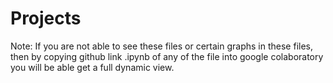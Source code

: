 # Projects
 Note: If you are not able to see these files or certain graphs in these files, then by copying github link  .ipynb of any of the file into google colaboratory you will be able get a full dynamic view.
